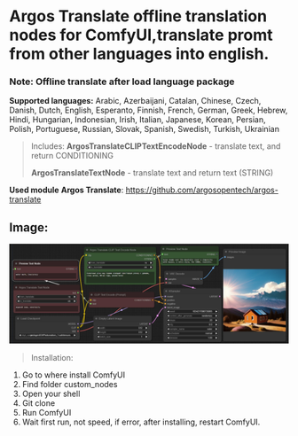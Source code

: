 # Argos Translate **offline** translation nodes for ComfyUI,translate promt from other languages into english.

### Note: Offline translate after load language package

**Supported languages:**
Arabic, Azerbaijani, Catalan, Chinese, Czech, Danish, Dutch, English, Esperanto, Finnish, French, German, Greek, Hebrew, Hindi, Hungarian, Indonesian, Irish, Italian, Japanese, Korean, Persian, Polish, Portuguese, Russian, Slovak, Spanish, Swedish, Turkish, Ukrainian

> Includes:
> **ArgosTranslateCLIPTextEncodeNode** - translate text, and return CONDITIONING
>
> **ArgosTranslateTextNode** - translate text and return text (STRING)

__Used module__ **Argos Translate**: https://github.com/argosopentech/argos-translate

## Image:

![Argos Translate Nodes](https://github.com/AlekPet/ComfyUI_Custom_Nodes_AlekPet/raw/master/ArgosTranslateNode/image_argos_translate_nodes.jpg)

> Installation:

1. Go to where install ComfyUI
2. Find folder custom_nodes
3. Open your shell
4. Git clone
5. Run ComfyUI
6. Wait first run, not speed, if error, after installing, restart ComfyUI.
